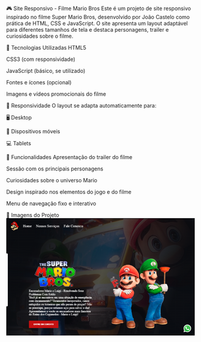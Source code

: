 🎮 Site Responsivo - Filme Mario Bros
Este é um projeto de site responsivo inspirado no filme Super Mario Bros, desenvolvido por João Castelo como prática de HTML, CSS e JavaScript. O site apresenta um layout adaptável para diferentes tamanhos de tela e destaca personagens, trailer e curiosidades sobre o filme.

🔧 Tecnologias Utilizadas
HTML5

CSS3 (com responsividade)

JavaScript (básico, se utilizado)

Fontes e ícones (opcional)

Imagens e vídeos promocionais do filme

📱 Responsividade
O layout se adapta automaticamente para:

🖥️ Desktop

📱 Dispositivos móveis

💻 Tablets

🎥 Funcionalidades
Apresentação do trailer do filme

Sessão com os principais personagens

Curiosidades sobre o universo Mario

Design inspirado nos elementos do jogo e do filme

Menu de navegação fixo e interativo

📸 Imagens do Projeto
<br>
  <img src="https://github.com/WenddylReis/mario/blob/main/assets/Foto%2001%20-%20Mario.png?raw=true" width=700px/>
<br>




